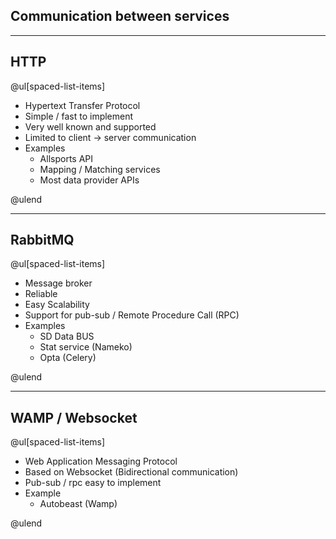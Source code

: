 ## Communication between services

---

## HTTP

@ul[spaced-list-items]

* Hypertext Transfer Protocol
* Simple / fast to implement
* Very well known and supported
* Limited to client -> server communication
* Examples
  + Allsports API
  + Mapping / Matching services
  + Most data provider APIs

@ulend

---

## RabbitMQ

@ul[spaced-list-items]

* Message broker
* Reliable
* Easy Scalability
* Support for pub-sub / Remote Procedure Call (RPC)
* Examples
  + SD Data BUS
  + Stat service (Nameko)
  + Opta (Celery)

@ulend

---

## WAMP / Websocket

@ul[spaced-list-items]

* Web Application Messaging Protocol
* Based on Websocket (Bidirectional communication)
* Pub-sub / rpc easy to implement
* Example
  + Autobeast (Wamp)

@ulend
